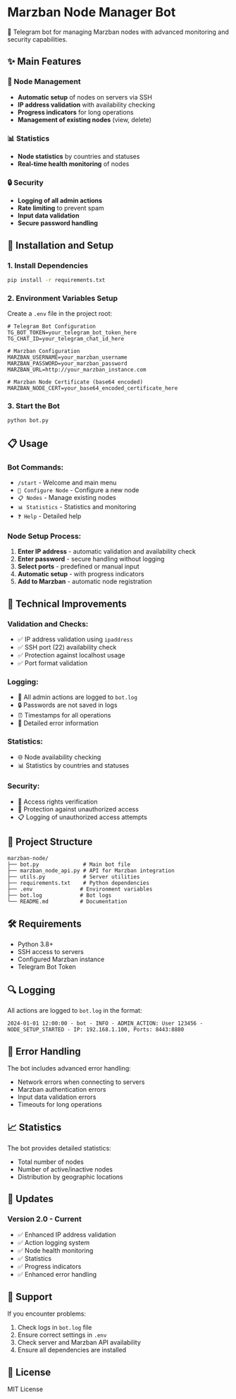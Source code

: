 # Marzban Node Manager Bot

🤖 Telegram bot for managing Marzban nodes with advanced monitoring and security capabilities.

## ✨ Main Features

### 🔧 Node Management
- **Automatic setup** of nodes on servers via SSH
- **IP address validation** with availability checking
- **Progress indicators** for long operations
- **Management of existing nodes** (view, delete)

### 📊 Statistics
- **Node statistics** by countries and statuses
- **Real-time health monitoring** of nodes

### 🔒 Security
- **Logging of all admin actions**
- **Rate limiting** to prevent spam
- **Input data validation**
- **Secure password handling**

## 🚀 Installation and Setup

### 1. Install Dependencies
```bash
pip install -r requirements.txt
```

### 2. Environment Variables Setup
Create a `.env` file in the project root:

```env
# Telegram Bot Configuration
TG_BOT_TOKEN=your_telegram_bot_token_here
TG_CHAT_ID=your_telegram_chat_id_here

# Marzban Configuration
MARZBAN_USERNAME=your_marzban_username
MARZBAN_PASSWORD=your_marzban_password
MARZBAN_URL=http://your_marzban_instance.com

# Marzban Node Certificate (base64 encoded)
MARZBAN_NODE_CERT=your_base64_encoded_certificate_here
```

### 3. Start the Bot
```bash
python bot.py
```

## 📋 Usage

### Bot Commands:
- `/start` - Welcome and main menu
- `🔧 Configure Node` - Configure a new node
- `📋 Nodes` - Manage existing nodes
- `📊 Statistics` - Statistics and monitoring
- `❓ Help` - Detailed help

### Node Setup Process:
1. **Enter IP address** - automatic validation and availability check
2. **Enter password** - secure handling without logging
3. **Select ports** - predefined or manual input
4. **Automatic setup** - with progress indicators
5. **Add to Marzban** - automatic node registration

## 🔧 Technical Improvements

### Validation and Checks:
- ✅ IP address validation using `ipaddress`
- ✅ SSH port (22) availability check
- ✅ Protection against localhost usage
- ✅ Port format validation

### Logging:
- 📝 All admin actions are logged to `bot.log`
- 🔒 Passwords are not saved in logs
- ⏰ Timestamps for all operations
- 🎯 Detailed error information

### Statistics:
- 🌐 Node availability checking
- 📊 Statistics by countries and statuses

### Security:
- 🔐 Access rights verification
- 🚫 Protection against unauthorized access
- 📋 Logging of unauthorized access attempts

## 📁 Project Structure

```
marzban-node/
├── bot.py              # Main bot file
├── marzban_node_api.py # API for Marzban integration
├── utils.py            # Server utilities
├── requirements.txt    # Python dependencies
├── .env               # Environment variables
├── bot.log            # Bot logs
└── README.md          # Documentation
```

## 🛠️ Requirements

- Python 3.8+
- SSH access to servers
- Configured Marzban instance
- Telegram Bot Token

## 🔍 Logging

All actions are logged to `bot.log` in the format:
```
2024-01-01 12:00:00 - bot - INFO - ADMIN_ACTION: User 123456 - NODE_SETUP_STARTED - IP: 192.168.1.100, Ports: 8443:8880
```

## 🚨 Error Handling

The bot includes advanced error handling:
- Network errors when connecting to servers
- Marzban authentication errors
- Input data validation errors
- Timeouts for long operations

## 📈 Statistics

The bot provides detailed statistics:
- Total number of nodes
- Number of active/inactive nodes
- Distribution by geographic locations

## 🔄 Updates

### Version 2.0 - Current
- ✅ Enhanced IP address validation
- ✅ Action logging system
- ✅ Node health monitoring
- ✅ Statistics
- ✅ Progress indicators
- ✅ Enhanced error handling

## 🤝 Support

If you encounter problems:
1. Check logs in `bot.log` file
2. Ensure correct settings in `.env`
3. Check server and Marzban API availability
4. Ensure all dependencies are installed

## 📄 License

MIT License 